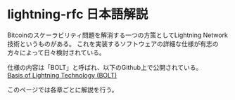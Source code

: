 # lightning-rfc 日本語解説

Bitcoinのスケーラビリティ問題を解消する一つの方策としてLightning Network技術というものがある。
これを実装するソフトウェアの詳細な仕様が有志の方々によって日々検討されている。

仕様の内容は「BOLT」と呼ばれ、以下のGithub上で公開されている。  
[Basis of Lightning Technology (BOLT)](https://github.com/lightningnetwork/lightning-rfc/)

このページでは各章ごとに解説を行う。